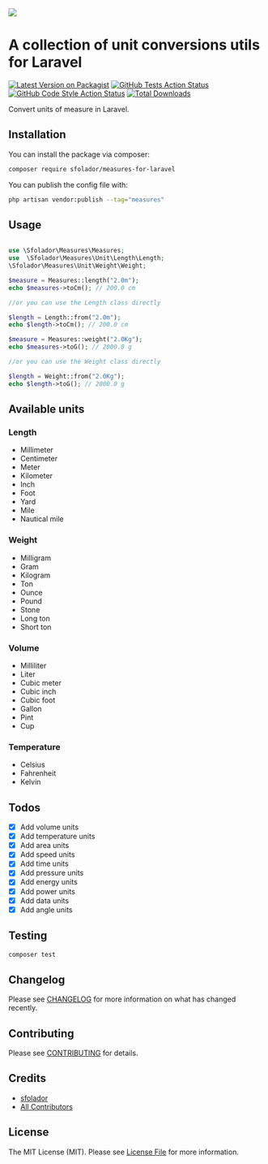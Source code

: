 <img src="https://banners.beyondco.de/Measures%20for%20Laravel.png?theme=light&packageManager=composer+require&packageName=sfolador%2Fmeasures-for-laravel&pattern=architect&style=style_1&description=Easily+convert+between+units+of+measure&md=1&showWatermark=1&fontSize=100px&images=calculator&widths=200&heights=auto" />

# A collection of unit conversions utils for Laravel

[![Latest Version on Packagist](https://img.shields.io/packagist/v/sfolador/measures-for-laravel.svg?style=flat-square)](https://packagist.org/packages/sfolador/measures-for-laravel)
[![GitHub Tests Action Status](https://img.shields.io/github/actions/workflow/status/sfolador/measures-for-laravel/run-tests.yml?branch=main&label=tests&style=flat-square)](https://github.com/sfolador/measures-for-laravel/actions?query=workflow%3Arun-tests+branch%3Amain)
[![GitHub Code Style Action Status](https://img.shields.io/github/actions/workflow/status/sfolador/measures-for-laravel/fix-php-code-style-issues.yml?branch=main&label=code%20style&style=flat-square)](https://github.com/sfolador/measures-for-laravel/actions?query=workflow%3A"Fix+PHP+code+style+issues"+branch%3Amain)
[![Total Downloads](https://img.shields.io/packagist/dt/sfolador/measures-for-laravel.svg?style=flat-square)](https://packagist.org/packages/sfolador/measures-for-laravel)

Convert units of measure in Laravel.

## Installation

You can install the package via composer:

```bash
composer require sfolador/measures-for-laravel
```

You can publish the config file with:

```bash
php artisan vendor:publish --tag="measures"
```

## Usage

```php

use \Sfolador\Measures\Measures;
use  \Sfolador\Measures\Unit\Length\Length;
\Sfolador\Measures\Unit\Weight\Weight;

$measure = Measures::length("2.0m");
echo $measures->toCm(); // 200.0 cm

//or you can use the Length class directly

$length = Length::from("2.0m");
echo $length->toCm(); // 200.0 cm

$measure = Measures::weight("2.0Kg");
echo $measures->toG(); // 2000.0 g

//or you can use the Weight class directly

$length = Weight::from("2.0Kg");
echo $length->toG(); // 2000.0 g

```

## Available units

### Length

- Millimeter
- Centimeter
- Meter
- Kilometer
- Inch
- Foot
- Yard
- Mile
- Nautical mile

### Weight

- Milligram
- Gram
- Kilogram
- Ton
- Ounce
- Pound
- Stone
- Long ton
- Short ton

### Volume

- Milliliter
- Liter
- Cubic meter
- Cubic inch
- Cubic foot
- Gallon
- Pint
- Cup

### Temperature

- Celsius
- Fahrenheit
- Kelvin

## Todos

- [x] Add volume units
- [x] Add temperature units
- [x] Add area units
- [x] Add speed units
- [x] Add time units
- [x] Add pressure units
- [x] Add energy units
- [x] Add power units
- [x] Add data units
- [x] Add angle units

## Testing

```bash
composer test
```


## Changelog

Please see [CHANGELOG](CHANGELOG.md) for more information on what has changed recently.

## Contributing

Please see [CONTRIBUTING](CONTRIBUTING.md) for details.


## Credits

- [sfolador](https://github.com/sfolador)
- [All Contributors](../../contributors)

## License

The MIT License (MIT). Please see [License File](LICENSE.md) for more information.

